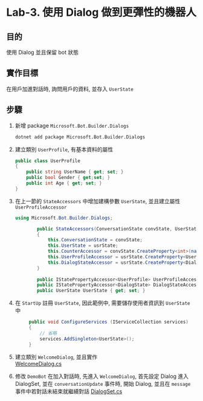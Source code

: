 # Lab-3. 使用 Dialog 做到更彈性的機器人

## 目的
使用 Dialog 並且保留 bot 狀態

## 實作目標
在用戶加進對話時, 詢問用戶的資料, 並存入 `UserState`

## 步驟
1. 新增 package `Microsoft.Bot.Builder.Dialogs`
    ```sh
    dotnet add package Microsoft.Bot.Builder.Dialogs
    ```

2. 建立類別 `UserProfile`, 有基本資料的屬性
    ```csharp
    public class UserProfile
    {
        public string UserName { get; set; }
        public bool Gender { get;set; }
        public int Age { get; set; }
    }
    ```

3. 在上一節的 `StateAccessors` 中增加建構參數 `UserState`, 並且建立屬性 `UserProfileAccessor`
    ```csharp
    using Microsoft.Bot.Builder.Dialogs;
    
            public StateAccessors(ConversationState convState, UserState usrState)
            {
                this.ConversationState = convState;
                this.UserState = usrState;
                this.CounterAccessor = convState.CreateProperty<int>(nameof(CounterAccessor));
                this.UserProfileAccessor = usrState.CreateProperty<UserProfile>(nameof(UserProfileAccessor));
                this.DialogStateAccessor = usrState.CreateProperty<DialogState>(nameof(DialogStateAccessor));
            }
             
            public IStatePropertyAccessor<UserProfile> UserProfileAccessor { get; set; }
            public IStatePropertyAccessor<DialogState> DialogStateAccessor { get; set; }
            public UserState UserState { get; set; }
    ```

4. 在 `StartUp` 註冊 `UserState`, 因此範例中, 需要儲存使用者資訊到 `UserState` 中
    ```csharp
         public void ConfigureServices (IServiceCollection services) 
         {
             // 省略
             services.AddSingleton<UserState>();
         }
    ```

5. 建立類別 `WelcomeDialog`, 並且實作  
   [WelcomeDialog.cs](Lab-3-WelcomeDialog.md)

6. 修改 `DemoBot` 在加入對話時, 先進入 `WelcomeDialog`, 首先設定 Dialog 進入 DialogSet, 並在 `conversationUpdate` 事件時, 開始 Dialog, 並且在 `message` 事件中若對話未結束就繼續對話
   [DialogSet.cs](Lab-3-DialogSet.md)
